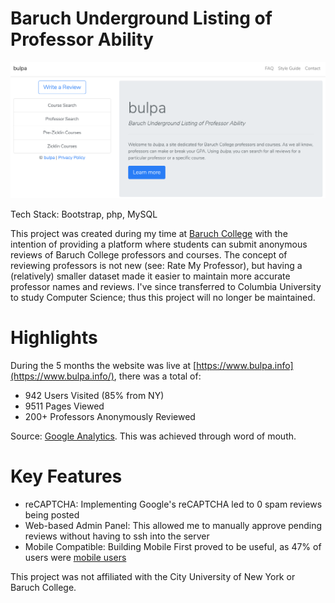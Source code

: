 # Baruch Underground Listing of Professor Ability

![home-page](imgs/bulpa_home.png?raw=true "bulpa Homepage")

Tech Stack: Bootstrap, php, MySQL

This project was created during my time at [Baruch College](http://baruch.cuny.edu) with the intention of providing a platform where students can submit anonymous reviews of Baruch College professors and courses. The concept of reviewing professors is not new (see: Rate My Professor), but having a (relatively) smaller dataset made it easier to maintain more accurate professor names and reviews. I've since transferred to Columbia University to study Computer Science; thus this project will no longer be maintained.

# Highlights
During the 5 months the website was live at [https://www.bulpa.info](https://www.bulpa.info/), there was a total of:
* 942 Users Visited (85% from NY)
* 9511 Pages Viewed
* 200+ Professors Anonymously Reviewed

Source: [Google Analytics](https://raw.githubusercontent.com/ricky-shin/bulpa/master/imgs/google-analytics.png). This was achieved through word of mouth.

# Key Features
* reCAPTCHA: Implementing Google's reCAPTCHA led to 0 spam reviews being posted
* Web-based Admin Panel: This allowed me to manually approve pending reviews without having to ssh into the server
* Mobile Compatible: Building Mobile First proved to be useful, as 47% of users were [mobile users](https://raw.githubusercontent.com/ricky-shin/bulpa/master/imgs/google-analytics-2.png)

This project was not affiliated with the City University of New York or Baruch College.
